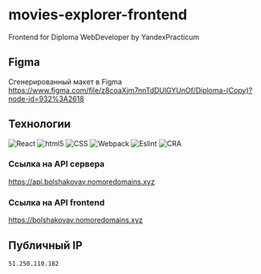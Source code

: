 # movies-explorer-frontend
Frontend for Diploma WebDeveloper by YandexPracticum
## Figma
Сгенерированный макет в Figma
https://www.figma.com/file/z8coaXjm7nnTdDUlGYUnOf/Diploma-(Copy)?node-id=932%3A2618


## Технологии

![React](https://img.shields.io/badge/-React-000?&logo=React)
![html5](https://img.shields.io/badge/-HTML-000?&logo=html5)
![CSS](https://img.shields.io/badge/-CSS-000?&logo=CSS3)
![Webpack](https://img.shields.io/badge/-Webpack-000?&logo=Webpack)
![Eslint](https://img.shields.io/badge/-Eslint-000?&logo=Eslint)
![CRA](https://img.shields.io/badge/-CRA-000?&logo=React)


### Ссылка на API сервера

https://api.bolshakovav.nomoredomains.xyz

### Ссылка на API frontend
https://bolshakovav.nomoredomains.xyz

## Публичный IP

`51.250.110.182`

